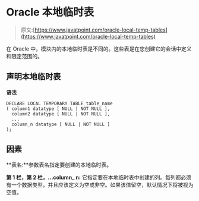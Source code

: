 # Oracle 本地临时表

> 原文:[https://www.javatpoint.com/oracle-local-temp-tables](https://www.javatpoint.com/oracle-local-temp-tables)

在 Oracle 中，模块内的本地临时表是不同的。这些表是在您创建它的会话中定义和限定范围的。

## 声明本地临时表

**语法**

```
DECLARE LOCAL TEMPORARY TABLE table_name
( column1 datatype [ NULL | NOT NULL ],
  column2 datatype [ NULL | NOT NULL ],
  ...
  column_n datatype [ NULL | NOT NULL ]
);

```

## 因素

**表名:**参数表名指定要创建的本地临时表。

**第 1 栏，第 2 栏，...column_ n:** 它指定要在本地临时表中创建的列。每列都必须有一个数据类型，并且应该定义为空或非空。如果该值留空，默认情况下将被视为空值。